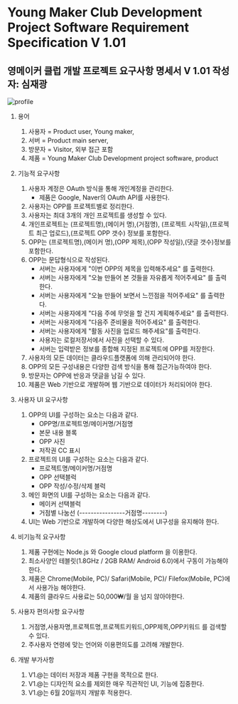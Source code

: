 Young Maker Club Development Project Software Requirement Specification   V 1.01
=======================================================================

영메이커 클럽 개발 프로젝트 요구사항 명세서 V 1.01  작성자: 심재광
---------------------------------------------------
![profile](https://scontent-icn1-1.xx.fbcdn.net/v/t1.0-9/40652564_1077764302348235_6033060030054400000_n.png?_nc_cat=102&_nc_ht=scontent-icn1-1.xx&oh=35c3326ac90fe715e416eb3801e1dd8d&oe=5D9AC499 "돌아오지않는 금요일")
1. 용어
	1. 사용자 = Product user, Young maker, 
	1. 서버 = Product main server,
	1. 방문자 = Visitor, 외부 접근 포함
	1. 제품 = Young Maker Club Development project software, product

1. 기능적 요구사항
	1. 사용자 계정은 OAuth 방식을 통해 개인계정을 관리한다.
		- 제품은 Google, Naver의 OAuth API를 사용한다.
	1. 사용자는 OPP를 프로젝트별로 정리한다.
	1. 사용자는 최대 3개의 개인 프로젝트를 생성할 수 있다.
	1. 개인프로젝트는 (프로젝트명),(메이커 명),(거점명), (프로젝트 시작일),(프로젝트 최근 업로드),(프로젝트 OPP 갯수) 정보를 포함한다.
	1. OPP는 (프로젝트명),(메이커 명),(OPP 제목),(OPP 작성일),(댓글 갯수)정보를 포함한다.
	1. OPP는 문답형식으로 작성된다.
		- 서버는 사용자에게 "이번 OPP의 제목을 입력해주세요" 를 출력한다.
		- 서버는 사용자에게 "오늘 만들어 본 것들을 자유롭게 적어주세요" 를 출력한다.
		- 서버는 사용자에게 "오늘 만들어 보면서 느낀점을 적어주세요" 를 출력한다.
		- 서버는 사용자에게 "다음 주에 무엇을 할 건지 계획해주세요" 를 출력한다.
		- 서버는 사용자에게 "다음주 준비물을 적어주세요" 를 출력한다.
		- 서버는 사용자에게 "활동 사진을 업로드 해주세요"를 출력한다.
		- 사용자는 로컬저장서에서 사진을 선택할 수 있다.
		- 서버는 입력받은 정보를 종합해 지정된 프로젝트에 OPP를 저장한다.
	1. 사용자의 모든 데이터는 클라우드플랫폼에 의해 관리되어야 한다.
	1. OPP의 모든 구성내용은 다양한 검색 방식을 통해 접근가능하여야 한다.
	1. 방문자는 OPP에 반응과 댓글을 남길 수 있다.
	1. 제품은 Web 기반으로 개발하며 웹 기반으로 데이터가 처리되어야 한다.


1. 사용자 UI 요구사항
	1. OPP의 UI를 구성하는 요소는 다음과 같다.
		- OPP명/프로젝트명/메이커명/거점명
		- 본문 내용 블록
		- OPP 사진
		- 저작권 CC 표시
	1. 프로젝트의 UI를 구성하는 요소는 다음과 같다.
		- 프로젝트명/메이커명/거점명
		- OPP 선택블럭
		- OPP 작성/수정/삭제 블럭
	1. 메인 화면의 UI를 구성하는 요소는 다음과 같다.
		- 메이커 선택블럭
		- 거점별 나눔선 (----------------거점명--------)
	1. UI는 Web 기반으로 개발하며 다양한 해상도에서 UI구성을 유지해야 한다.

1. 비기능적 요구사항
	1. 제품 구현에는 Node.js 와 Google cloud platform 을 이용한다.
	1. 최소사양인 테블릿(1.8GHz / 2GB RAM/ Android 6.0)에서 구동이 가능해야 한다.
	1. 제품은 Chrome(Mobile, PC)/ Safari(Mobile, PC)/ Filefox(Mobile, PC)에서 사용가능 해야한다.
	1. 제품의 클라우드 사용료는 50,000₩/월 을 넘지 않아야한다.

1. 사용자 편의사항 요구사항
	1. 거점명,사용자명,프로젝트명,프로젝트키워드,OPP제목,OPP키워드 를 검색할 수 있다.
	1. 주사용자 연령에 맞는 언어와 이용편의도를 고려해 개발한다.  

1. 개발 부가사항
	1. V1.@는 데이터 저장과 제품 구현을 목적으로 한다.
	1. V1.@는 디자인적 요소를 제외한 매우 직관적인 UI, 기능에 집중한다.
	1. V1.@는 6월 20일까지 개발후 적용한다. 
